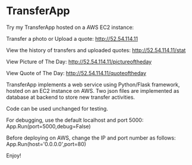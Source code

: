 # TransferApp

Try my TransferApp hosted on a AWS EC2 instance:

Transfer a photo or Upload a quote:
http://52.54.114.11

View the history of transfers and uploaded quotes:
http://52.54.114.11/stat

View Picture of The Day:
http://52.54.114.11/pictureoftheday

View Quote of The Day:
http://52.54.114.11/quoteoftheday

TransferApp implements a web service using Python/Flask framework, hosted on an EC2 instance on AWS. Two json files are implemented as database at backend to store new transfer activities.

Code can be used unchanged for testing.

For debugging, use the default localhost and port 5000:
App.Run(port=5000,debug=False)

Before deploying on AWS, change the IP and port number as follows:
App.Run(host='0.0.0.0',port=80)

Enjoy!
